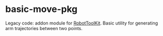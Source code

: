 # basic-move-pkg

Legacy code: addon module for [RobotToolKit](https://github.com/epfl-lasa/robot-toolkit). Basic utility for generating arm trajectories between two points.
